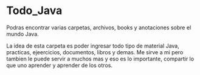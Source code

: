 # Todo_Java
Podras encontrar varias carpetas, archivos, books y anotaciones sobre el mundo Java.

La idea de esta carpeta es poder ingresar todo tipo de material Java, practicas, ejeercicios, documentos, libros y demas. Me sirve a mi pero tambien le puede servir a muchos mas y eso es lo importante, compartir lo que uno aprender y aprender de los otros.
